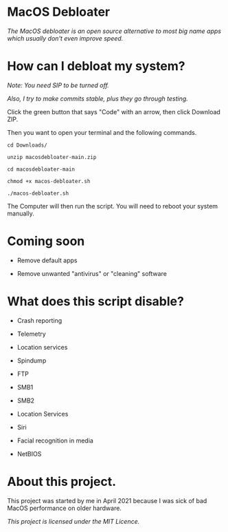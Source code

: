 # MacOS Debloater

*The MacOS debloater is an open source alternative to most big name apps which usually don't even improve speed.*

# How can I debloat my system?

*Note: You need SIP to be turned off.*

*Also, I try to make commits stable, plus they go through testing.*

Click the green button that says "Code" with an arrow, then click Download ZIP.

Then you want to open your terminal and the following commands.

```
cd Downloads/

unzip macosdebloater-main.zip

cd macosdebloater-main

chmod +x macos-debloater.sh

./macos-debloater.sh
```

The Computer will then run the script. You will need to reboot your system manually.

# Coming soon

- Remove default apps

- Remove unwanted "antivirus" or "cleaning" software

# What does this script disable?

- Crash reporting

- Telemetry

- Location services

- Spindump

- FTP

- SMB1

- SMB2

- Location Services

- Siri

- Facial recognition in media

- NetBIOS

# About this project.

This project was started by me in April 2021 because I was sick of bad MacOS performance on older hardware.

*This project is licensed under the MIT Licence.*
